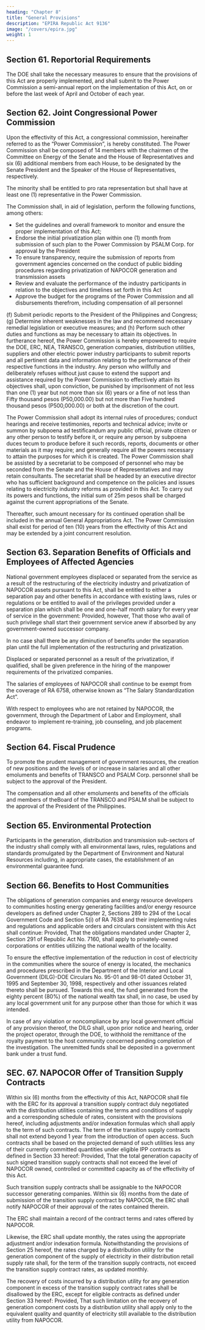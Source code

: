 ```yaml
---
heading: "Chapter 8"
title: "General Provisions"
description: "EPIRA Republic Act 9136"
image: "/covers/epira.jpg"
weight: 1
---
```



## Section 61. Reportorial Requirements

The DOE shall take the necessary measures to ensure that the provisions of this Act are properly implemented, and shall submit to the Power Commission a semi-annual report on the implementation of this Act, on or before the last week of April and October of each
year.


## Section 62. Joint Congressional Power Commission

Upon the effectivity of this Act, a congressional commission, hereinafter referred to as the “Power Commission”, is hereby constituted. The Power Commission shall be composed of 14 members with the chairmen of the Committee on Energy of the Senate and the House of Representatives and six (6) additional members from each House, to be designated by the Senate President and the Speaker of the House of Representatives, respectively. 

The minority shall be entitled to pro rata representation but shall have at least one (1) representative in the
Power Commission.

The Commission shall, in aid of legislation, perform the following functions, among others:

- Set the guidelines and overall framework to monitor and ensure the proper implementation of this Act;
- Endorse the initial privatization plan within one (1) month from submission of such plan to the Power Commission by PSALM Corp. for approval by the President
- To ensure transparency, require the submission of reports from government agencies concerned on the conduct of public bidding procedures regarding privatization of NAPOCOR generation and transmission assets
- Review and evaluate the performance of the industry participants in relation to the objectives and timelines set forth in this Act
- Approve the budget for the programs of the Power Commission and all disbursements therefrom, including compensation of all personnel

(f) Submit periodic reports to the President of the Philippines and Congress;
(g) Determine inherent weaknesses in the law and recommend necessary remedial legislation or executive measures; and
(h) Perform such other duties and functions as may be necessary to attain its objectives.
In furtherance hereof, the Power Commission is hereby empowered to require the DOE, ERC,
NEA, TRANSCO, generation companies, distribution utilities, suppliers and other electric power industry
participants to submit reports and all pertinent data and information relating to the performance of their
respective functions in the industry. Any person who willfully and deliberately refuses without just cause to
extend the support and assistance required by the Power Commission to effectively attain its objectives
shall, upon conviction, be punished by imprisonment of not less than one (1) year but not more than six (6)
years or a fine of not less than Fifty thousand pesos (P50,000.00) but not more than Five hundred thousand
pesos (P500,000.00) or both at the discretion of the court.

The Power Commission shall adopt its internal rules of procedures; conduct hearings and receive
testimonies, reports and technical advice; invite or summon by subpoena ad testificandum any public
official, private citizen or any other person to testify before it, or require any person by subpoena duces
tecum to produce before it such records, reports, documents or other materials as it may require; and
generally require all the powers necessary to attain the purposes for which it is created. The Power
Commission shall be assisted by a secretariat to be composed of personnel who may be seconded from the
Senate and the House of Representatives and may retain consultants. The secretariat shall be headed by an
executive director who has sufficient background and competence on the policies and issues relating to
electricity industry reforms as provided in this Act. To carry out its powers and functions, the initial sum of
25m pesos shall be charged against the current appropriations of the Senate. 

Thereafter, such amount necessary for its continued operation shall be included in the annual General Appropriations Act.
The Power Commission shall exist for period of ten (10) years from the effectivity of this Act and may be extended by a joint concurrent resolution.

## Section 63. Separation Benefits of Officials and Employees of Affected Agencies

National government employees displaced or separated from the service as a result of the restructuring of the electricity industry and privatization of NAPOCOR assets pursuant to this Act, shall be entitled to either a separation pay and other benefits in accordance with existing laws, rules or regulations or be entitled to avail of the privileges provided under a separation plan which shall be one and one-half month salary for every year of service in the government: Provided, however, That those who avail of such privilege shall start their government service anew if absorbed by any government-owned successor company. 

In no case shall there be any diminution of benefits under the separation plan until the full implementation of the
restructuring and privatization.

Displaced or separated personnel as a result of the privatization, if qualified, shall be given preference in the hiring of the manpower requirements of the privatized companies. 

The salaries of employees of NAPOCOR shall continue to be exempt from the coverage of RA 6758, otherwise known as “The Salary Standardization Act”. 

With respect to employees who are not retained by NAPOCOR, the government, through the Department of Labor and Employment, shall endeavor to implement re-training, job counseling, and job placement programs.


## Section 64. Fiscal Prudence

To promote the prudent management of government resources, the creation of new positions and the levels of or increase in salaries and all other emoluments and benefits of TRANSCO and PSALM Corp. personnel shall be subject to the approval of the President. 

The compensation and all other emoluments and benefits of the officials and members of theBoard of the TRANSCO and PSALM shall be subject to the approval of the President of the Philippines.


## Section 65. Environmental Protection

Participants in the generation, distribution and transmission sub-sectors of the industry shall comply with all environmental laws, rules, regulations and standards promulgated by the Department of Environment and Natural Resources including, in appropriate cases, the
establishment of an environmental guarantee fund.

## Section 66. Benefits to Host Communities

The obligations of generation companies and energy resource developers to communities hosting energy generating facilities and/or energy resource developers as defined under Chapter 2, Sections 289 to 294 of the Local Government Code and Section 5(i) of
RA 7638 and their implementing rules and regulations and applicable orders and circulars consistent with this Act shall continue: Provided, That the obligations mandated under Chapter 2, Section 291 of Republic Act No. 7160, shall apply to privately-owned corporations or entities utilizing the national wealth of the locality.

To ensure the effective implementation of the reduction in cost of electricity in the communities where the source of energy is located, the mechanics and procedures prescribed in the Department of the Interior and Local Government (DILG)-DOE Circulars No. 95-01 and 98-01 dated October 31, 1995 and September 30, 1998, respectively and other issuances related thereto shall be pursued.
Towards this end, the fund generated from the eighty percent (80%) of the national wealth tax shall, in no case, be used by any local government unit for any purpose other than those for which it was intended.

In case of any violation or noncompliance by any local government official of any provision
thereof, the DILG shall, upon prior notice and hearing, order the project operator, through the DOE, to
withhold the remittance of the royalty payment to the host community concerned pending completion of the
investigation. The unremitted funds shall be deposited in a government bank under a trust fund.

## SEC. 67. NAPOCOR Offer of Transition Supply Contracts

Within six (6) months from the effectivity of this Act, NAPOCOR shall file with the ERC for its approval a transition supply contract duly negotiated with the distribution utilities containing the terms and conditions of supply and a corresponding schedule of rates, consistent with the provisions hereof, including adjustments and/or indexation formulas which shall
apply to the term of such contracts. The term of the transition supply contracts shall not extend beyond 1 year from the introduction of open access. Such contracts shall be based on the projected demand of such utilities less any of their currently committed quantities under eligible IPP contracts as defined in Section 33 hereof: Provided, That the total generation capacity of such signed transition supply contracts shall not exceed the level of NAPOCOR owned, controlled or committed capacity as of the effectivity of this Act. 

Such transition supply contracts shall be assignable to the NAPOCOR successor generating companies. Within six (6) months from the date of submission of the transition supply contract by NAPOCOR, the ERC shall notify NAPOCOR of their approval of the rates contained therein.

The ERC shall maintain a record of the contract terms and rates offered by NAPOCOR. 

Likewise, the ERC shall update monthly, the rates using the appropriate adjustment and/or indexation formula.
Notwithstanding the provisions of Section 25 hereof, the rates charged by a distribution utility for
the generation component of the supply of electricity in their distribution retail supply rate shall, for the
term of the transition supply contracts, not exceed the transition supply contract rates, as updated monthly.

The recovery of costs incurred by a distribution utility for any generation component in excess of the transition supply contract rates shall be disallowed by the ERC, except for eligible contracts as defined under Section 33 hereof: Provided, That such limitation on the recovery of generation component costs by a distribution utility shall apply only to the equivalent quality and quantity of electricity still available to the distribution utility from NAPOCOR.


